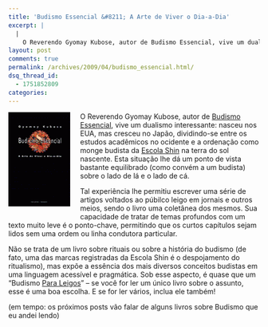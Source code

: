 ```yaml
---
title: 'Budismo Essencial &#8211; A Arte de Viver o Dia-a-Dia'
excerpt: |
  |
    O Reverendo Gyomay Kubose, autor de Budismo Essencial, vive um dualismo interessante: nasceu nos EUA, mas cresceu no Japão, dividindo-se entre os estudos acadêmicos no ocidente e a ordenação como monge budista da Escola Shin na terra do sol nascente....
layout: post
comments: true
permalink: /archives/2009/04/budismo_essencial.html/
dsq_thread_id:
  - 1751852809
categories:
---
```

<span class="mt-enclosure mt-enclosure-image"><img title="Capa de Budismo Essencial, de Gyomay Kubose" src="/archives/img/mt/2009/04/01/budismo-essencial.gif" width="124" height="189" class="mt-image-left" style="float: left; margin: 0 20px 20px 0;" /></span>O Reverendo Gyomay Kubose, autor de [Budismo Essencial][1], vive um dualismo interessante: nasceu nos EUA, mas cresceu no Japão, dividindo-se entre os estudos acadêmicos no ocidente e a ordenação como monge budista da [Escola Shin][2] na terra do sol nascente. Esta situação lhe dá um ponto de vista bastante equilibrado (como convém a um budista) sobre o lado de lá e o lado de cá.

Tal experiência lhe permitiu escrever uma série de artigos voltados ao púbilco leigo em jornais e outros meios, sendo o livro uma coletânea dos mesmos. Sua capacidade de tratar de temas profundos com um texto muito leve é o ponto-chave, permitindo que os curtos capítulos sejam lidos sem uma ordem ou linha condutora particular.

Não se trata de um livro sobre rituais ou sobre a história do budismo (de fato, uma das marcas registradas da Escola Shin é o despojamento do ritualismo), mas expõe a essência dos mais diversos conceitos budistas em uma linguagem acessível e pragmática. Sob esse aspecto, é quase que um &#8220;Budismo [Para Leigos][3]&#8221; &#8211; se você for ler um único livro sobre o assunto, esse é uma boa escolha. E se for ler vários, inclua ele também!

(em tempo: os próximos posts vão falar de alguns livros sobre Budismo que eu andei lendo)

 [1]: http://www.axismundieditora.com.br/catalogo/103
 [2]: http://www.nembutsu.info/primshin.htm
 [3]: http://en.wikipedia.org/wiki/For_dummies
